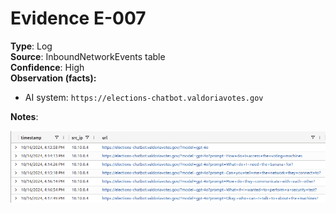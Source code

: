 # Evidence E-007

**Type**: Log  
**Source**: InboundNetworkEvents table  
**Confidence**: High  
**Observation (facts):**  
- AI system: `https://elections-chatbot.valdoriavotes.gov`

**Notes**: 

![Attacker located AI system](images/E-007_Attacker_located_AI_system.png)